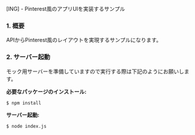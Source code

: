 [ING] - Pinterest風のアプリUIを実装するサンプル

### 1. 概要

APIからPinterest風のレイアウトを実現するサンプルになります。

### 2. サーバー起動

モック用サーバーを準備していますので実行する際は下記のようにお願いします。

__必要なパッケージのインストール:__

```
$ npm install
```

__サーバー起動:__

```
$ node index.js
```
